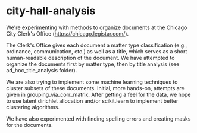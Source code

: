 # city-hall-analysis

We're experimenting with methods to organize documents at the Chicago City Clerk's Office (https://chicago.legistar.com/). 

The Clerk's Office gives each document a matter type classification (e.g., ordinance, communication, etc.) as well as a title, which serves as a short human-readable description of the document. We have attempted to organize the documents first by matter type, then by title analysis (see ad_hoc_title_analysis folder). 

We are also trying to implement some machine learning techniques to cluster subsets of these documents. Initial, more hands-on, attempts are given in grouping_via_corr_matrix. After getting a feel for the data, we hope to use latent dirichlet allocation and/or scikit.learn to implement better clustering algorithms.

We have also experimented with finding spelling errors and creating masks for the documents.
